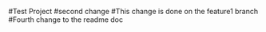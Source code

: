 #Test Project
#second change
#This change is done on the feature1 branch
#Fourth change to the readme doc